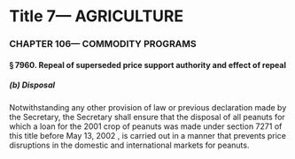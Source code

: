 
# Title 7— AGRICULTURE
### CHAPTER 106— COMMODITY PROGRAMS
#### § 7960. Repeal of superseded price support authority and effect of repeal
##### (b) Disposal

Notwithstanding any other provision of law or previous declaration made by the Secretary, the Secretary shall ensure that the disposal of all peanuts for which a loan for the 2001 crop of peanuts was made under section 7271 of this title before May 13, 2002 , is carried out in a manner that prevents price disruptions in the domestic and international markets for peanuts.
